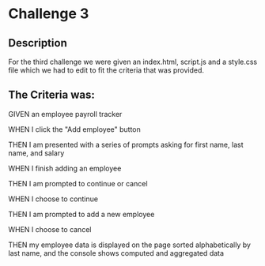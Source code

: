 # Challenge 3

## Description

For the third challenge we were given an index.html, script.js and a style.css file which we had to edit to fit the criteria that was provided. 

## The Criteria was: 
GIVEN an employee payroll tracker

WHEN I click the "Add employee" button

THEN I am presented with a series of prompts asking for first name, last name, and salary

WHEN I finish adding an employee

THEN I am prompted to continue or cancel

WHEN I choose to continue

THEN I am prompted to add a new employee

WHEN I choose to cancel

THEN my employee data is displayed on the page sorted alphabetically by last name, and the console shows computed and aggregated data
